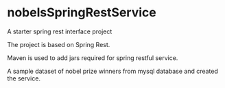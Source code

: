 # nobelsSpringRestService
A starter spring rest interface project

The project is based on Spring Rest.

Maven is used to add jars required for spring restful service.

A sample dataset of nobel prize winners from mysql database and created the service.
